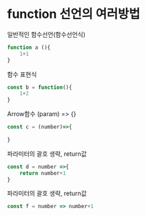 # function 선언의 여러방법
일반적인 함수선언(함수선언식)
```javascript
function a (){
    1+1
}
```

함수 표현식
```javascript
const b = function(){
    1+2
}
```

Arrow함수 (param) => {}
```javascript
const c = (number)=>{
    
}
```

파라미터의 괄호 생략, return값
```javascript
const d = number =>{
    return number+1
}
```

파라미터의 괄호 생략, return값
```javascript
const f = number => number+1
```
